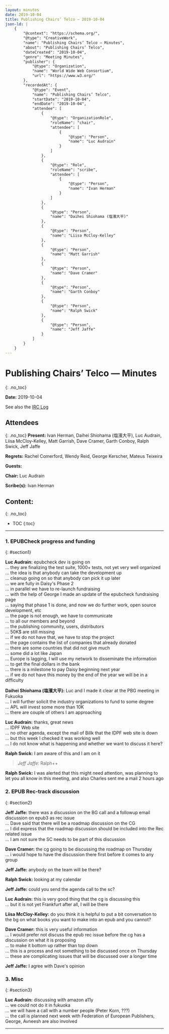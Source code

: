 ```yaml
---
layout: minutes
date: 2019-10-04
title: Publishing Chairs’ Telco — 2019-10-04
json-ld: |
    {
        "@context": "https://schema.org/",
        "@type": "CreativeWork",
        "name": "Publishing Chairs’ Telco — Minutes",
        "about": "Publishing Chairs’ Telco",
        "dateCreated": "2019-10-04",
        "genre": "Meeting Minutes",
        "publisher": {
            "@type": "Organization",
            "name": "World Wide Web Consortium",
            "url": "https://www.w3.org/"
        },
        "recordedAt": {
            "@type": "Event",
            "name": "Publishing Chairs’ Telco",
            "startDate": "2019-10-04",
            "endDate": "2019-10-04",
            "attendee": [
                {
                    "@type": "OrganizationRole",
                    "roleName": "chair",
                    "attendee": [
                        {
                            "@type": "Person",
                            "name": "Luc Audrain"
                        }
                    ]
                },
                {
                    "@type": "Role",
                    "roleName": "scribe",
                    "attendee": [
                        {
                            "@type": "Person",
                            "name": "Ivan Herman"
                        }
                    ]
                },
                {
                    "@type": "Person",
                    "name": "Daihei Shiohama (塩濱大平)"
                },
                {
                    "@type": "Person",
                    "name": "Liisa McCloy-Kelley"
                },
                {
                    "@type": "Person",
                    "name": "Matt Garrish"
                },
                {
                    "@type": "Person",
                    "name": "Dave Cramer"
                },
                {
                    "@type": "Person",
                    "name": "Garth Conboy"
                },
                {
                    "@type": "Person",
                    "name": "Ralph Swick"
                },
                {
                    "@type": "Person",
                    "name": "Jeff Jaffe"
                }
            ]
        }
    }
---
```


# Publishing Chairs’ Telco — Minutes
{: .no_toc}



**Date:** 2019-10-04

See also the [IRC Log](https://www.w3.org/2019/10/04-pbgsc-irc.txt)

## Attendees
{: .no_toc}
**Present:** Ivan Herman, Daihei Shiohama (塩濱大平), Luc Audrain, Liisa McCloy-Kelley, Matt Garrish, Dave Cramer, Garth Conboy, Ralph Swick, Jeff Jaffe

**Regrets:** Rachel Comerford, Wendy Reid, George Kerscher, Mateus Teixeira

**Guests:** 

**Chair:** Luc Audrain

**Scribe(s):** Ivan Herman

## Content:
{: .no_toc}

* TOC
{:toc}
---


### 1. EPUBCheck progress and funding
{: #section1}

**Luc Audrain:** epubcheck dev is going on  
… they are finalizing the test suite, 1000+ tests, not yet very well organized  
… the idea is that anybody can take the development up  
… cleanup going on so that anybody can pick it up later  
… we are fully in Daisy's Phase 2  
… in parallel we have to re-launch fundraising  
… with the help of George I made an update of the epubcheck fundraising page  
… saying that phase 1 is done, and now we do further work, open source development, etc  
… the page is not enough, we have to communicate  
… to all our members and beyond  
… the publishing community, users, distributors  
… 50K$ are still missing  
… if we do not have that, we have to stop the project  
… the page contains the list of companies that already donated  
… there are some countries that did not give much  
… some did a lot like Japan  
… Europe is lagging, I will use my network to disseminate the information  
… to get the final dollars in the bank  
… there is a milestone to pay Daisy beginning next year  
… if we do not have this money by the end of the year we will be in a difficulty  

**Daihei Shiohama (塩濱大平):** Luc and I made it clear at the PBG meeting in Fukuoka  
… I will further solicit the industry organizations to fund to some degree  
… APL will invest some more than 10K  
… there are couple of others I am approaching  

**Luc Audrain:** thanks, great news  
… IDPF Web site  
… no other agenda, except the mail of Billk that the IDPF web site is down  
… but this week I checked it was working well  
… I do not know what is happening and whether we want to discuss it here?  

**Ralph Swick:** I am aware of this and I am on it  

> *Jeff Jaffe:* Ralph++

**Ralph Swick:** I was alerted that this might need attention, was planning to let you all know in this meeting, and also Charles sent me a mail 2 hours ago

### 2. EPUB Rec-track discussion
{: #section2}

**Jeff Jaffe:** there was a discussion on the BG call and a followup email discussion on epub3 as rec issue  
… Dave said that there will be a roadmap discussion on the CG  
… I did express that the roadmap discussion should be included into the Rec related issue  
… I am not sure the SC needs to be part of this discussion  

**Dave Cramer:** the cg going to be discussing the roadmap on Thursday  
… i would hope to have the discussion there first before it comes to any group  

**Jeff Jaffe:** anybody on the team will be there?  

**Ralph Swick:** looking at my calendar  

**Jeff Jaffe:** could you send the agenda call to the sc?  

**Luc Audrain:** this is very good thing that the cg is discussing this  
… but it is not yet Frankfurt after all, I will be there  

**Liisa McCloy-Kelley:** do you think it is helpful to put a bit conversation to the bg on what books you want to make into an epub and you cannot?  

**Dave Cramer:** this is very useful information  
… I would prefer not discuss the epub rec issue before the cg has a discussion on what it is proposing  
… to make it bottom up rather than top down  
… this is a process and not something to be discussed once on Thursday  
… these are complicating issues that will be discussed over a longer time  

**Jeff Jaffe:** I agree with Dave's opinion  

### 3. Misc
{: #section3}

**Luc Audrain:** discussing with amazon a11y  
… we could not do it in fukuoka  
… we will have a call with a number people (Peter Korn, ???)  
… the call is planned next week with Federation of European Publishers, George, Avneesh are also involved  

---
